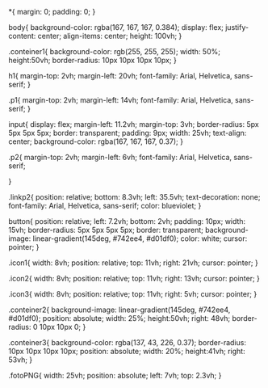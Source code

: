 *{
margin: 0;
padding: 0;
}

body{
background-color: rgba(167, 167, 167, 0.384);
display: flex;
justify-content: center;
align-items: center;
height: 100vh;
}

.conteiner1{
background-color: rgb(255, 255, 255);
width: 50%;
height:50vh;
border-radius: 10px 10px 10px 10px;
}

h1{
margin-top: 2vh;
margin-left: 20vh;
font-family: Arial, Helvetica, sans-serif;
}

.p1{
margin-top: 2vh;
margin-left: 14vh;
font-family: Arial, Helvetica, sans-serif;
}

input{
display: flex;
margin-left: 11.2vh;
margin-top: 3vh;
border-radius: 5px 5px 5px 5px;
border: transparent;
padding: 9px;
width: 25vh;
text-align: center;
background-color: rgba(167, 167, 167, 0.37);
}

.p2{
margin-top: 2vh;
margin-left: 6vh;
font-family: Arial, Helvetica, sans-serif;

}

.linkp2{
position: relative;
bottom: 8.3vh;
left: 35.5vh;
text-decoration: none;
font-family: Arial, Helvetica, sans-serif;
color: blueviolet;
}

button{
position: relative;
left: 7.2vh;
bottom: 2vh;
padding: 10px;
width: 15vh;
border-radius: 5px 5px 5px 5px;
border: transparent;
background-image: linear-gradient(145deg, #742ee4, #d01df0);
color: white;
cursor: pointer;
}

.icon1{
width: 8vh;
position: relative;
top: 11vh;
right: 21vh;
cursor: pointer;
}

.icon2{
width: 8vh;
position: relative;
top: 11vh;
right: 13vh;
cursor: pointer;
}

.icon3{
width: 8vh;
position: relative;
top: 11vh;
right: 5vh;
cursor: pointer;
}

.conteiner2{
background-image: linear-gradient(145deg, #742ee4, #d01df0);
position: absolute;
width: 25%;
height:50vh;
right: 48vh;
border-radius: 0 10px 10px 0;
}

.conteiner3{
background-color: rgba(137, 43, 226, 0.37);
border-radius: 10px 10px 10px 10px;
position: absolute;
width: 20%;
height:41vh;
right: 53vh;
}

.fotoPNG{
width: 25vh;
position: absolute;
left: 7vh;
top: 2.3vh;
}
